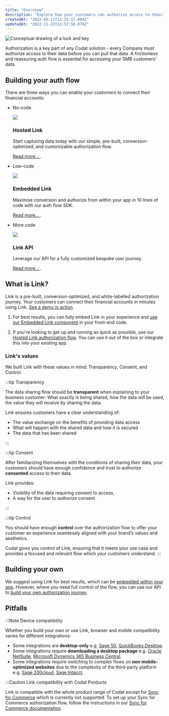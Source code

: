 ```yaml
---
title: "Overview"
description: "Explore how your customers can authorize access to their data"
createdAt: "2022-05-11T12:25:17.094Z"
updatedAt: "2022-11-23T13:57:58.076Z"
---
```


![Conceptual drawing of a lock and key](/img/old/b80d96c-19B0071C-0CCD-4423-8903-A979A32DD225.jpeg)

Authorization is a key part of any Codat solution - every Company must authorize access to their data before you can pull that data. A frictionless and reassuring auth flow is essential for accessing your SMB customers' data.

## Building your auth flow

There are three ways you can enable your customers to connect their financial accounts:

<ul className="card-container col-3">
  <li className="card">
    <p>No-code</p>
    <div class="header">
      <img
        src="https://www.codat.io/wp-content/themes/class/dist/images/copy-feature-bullet.svg"
        class="mini-icon"
      />
      <h3>Hosted Link</h3>
    </div>
    <p>
      Start capturing data today with our simple, pre-built,
      conversion-optimized, and customizable authorization flow.
    </p>
    <p>
      <a href="/authorize-hosted-link">
        Read more...
      </a>
      .
    </p>
  </li>

  <li className="card">
    <p>Low-code</p>
    <div class="header">
      <img
        src="https://www.codat.io/wp-content/themes/class/dist/images/copy-feature-bullet.svg"
        class="mini-icon"
      />
      <h3>Embedded Link</h3>
    </div>
    <p>
      Maximise conversion and authorize from within your app in 10 lines of code
      with our auth flow SDK.
    </p>
    <p>
      <a href="/authorize-embedded-link">
        Read more...
      </a>
      .
    </p>
  </li>

  <li className="card">
    <p>More code</p>
    <div class="header">
      <img
        src="https://www.codat.io/wp-content/themes/class/dist/images/copy-feature-bullet.svg"
        class="mini-icon"
      />
      <h3>Link API</h3>
    </div>
    <p>Leverage our API for a fully customized bespoke user journey.</p>
    <p>
      <a href="/build-your-own-authorization-journey">
        Read more...
      </a>
      .
    </p>
  </li>
</ul>

## What is Link?

Link is a pre-built, conversion-optimized, and white-labelled authorization journey. Your customers can connect their financial accounts in minutes using Link. <a href="https://links.codat.io/client/873ff19e-6fe0-47b0-a4e1-e19f344c78f6?user=8ee6c557-949c-40a8-b31d-e1fa02ef7fbc" target="_blank">See a demo in action</a>.

1. For best results, you can fully embed Link in your experience and [use our Embedded Link component](/authorize-embedded-link) in your front-end code.

2. If you're looking to get up and running as quick as possible, use our [Hosted Link authorization flow](/authorize-hosted-link). You can use it out of the box or integrate this into your existing app.

### Link's values

We built Link with these values in mind: Transparency, Consent, and Control.

:::tip Transparency

The data sharing flow should be **transparent** when explaining to your business customer: What exactly is being shared, how the data will be used, the value they will receive by sharing the data.

Link ensures customers have a clear understanding of:

- The value exchange on the benefits of providing data access
- What will happen with the shared data and how it is secured
- The data that has been shared

:::

:::tip Consent

After familiarizing themselves with the conditions of sharing their data, your customers should have enough confidence and trust to authorize **consented** access to their data.

Link provides:

- Visibility of the data requiring consent to access,
- A way for the user to authorize consent.

:::

:::tip Control

You should have enough **control** over the authorization flow to offer your customer an experience seamlessly aligned with your brand’s values and aesthetics.

Codat gives you control of Link, ensuring that it meets your use case and provides a focused and relevant flow which your customers understand.
:::

## Building your own

We suggest using Link for best results, which can be [embedded within your app](/authorize-embedded-link). However, where you need full control of the flow, you can use our API to [build your own authorization journey](/build-your-own-authorization-journey).

## Pitfalls

:::Note Device compatibility

Whether you build your own or use Link, browser and mobile compatibility varies for different integrations:

- Some integrations are **desktop-only** e.g. [Sage 50](/accounting-sage50), [QuickBooks Desktop](/accounting-quickbooksdesktop).
- Some integrations require **downloading a desktop package** e.g. [Oracle NetSuite](/accounting-netsuite), [Microsoft Dynamics 365 Business Central](/accounting-dynamics365businesscentral).
- Some integrations require switching to complex flows on **non mobile-optimized websites** due to the complexity of the third-party platform e.g. [Sage 200cloud](/accounting-sage200), [Sage Intacct](/accounting-sage-intacct).

:::Caution Link compatibility with Codat Products

Link is compatible with the whole product range of Codat except for [Sync for Commerce](/sync-commerce/overview) which is currently not supported. To set up your Sync for Commerce authorization flow, follow the instructions in our [Sync for Commerce documentation](/sync-commerce/overview).
